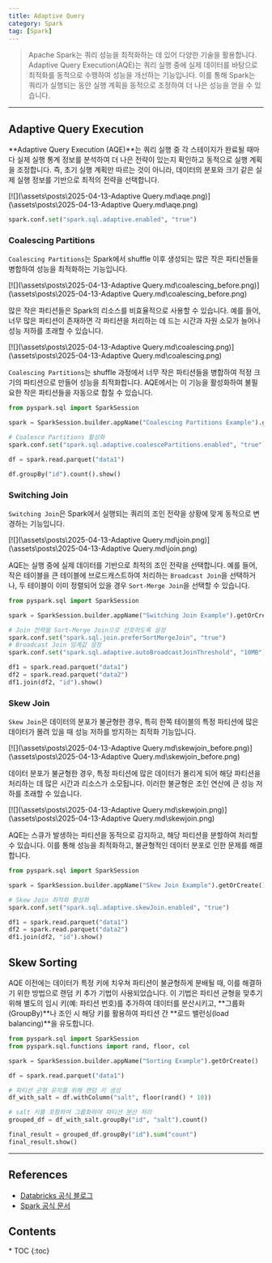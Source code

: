 ```yaml
---
title: Adaptive Query
category: Spark
tag: [Spark]
---
```


> Apache Spark는 쿼리 성능을 최적화하는 데 있어 다양한 기술을 활용합니다. Adaptive Query Execution(AQE)는 쿼리 실행 중에 실제 데이터를 바탕으로 최적화를 동적으로 수행하여 성능을 개선하는 기능입니다. 이를 통해 Spark는 쿼리가 실행되는 동안 실행 계획을 동적으로 조정하여 더 나은 성능을 얻을 수 있습니다.

---

## Adaptive Query Execution

**Adaptive Query Execution (AQE)**는 쿼리 실행 중 각 스테이지가 완료될 때마다 실제 실행 통계 정보를 분석하여 더 나은 전략이 있는지 확인하고 동적으로 실행 계획을 조정합니다. 즉, 초기 실행 계획만 따르는 것이 아니라, 데이터의 분포와 크기 같은 실제 실행 정보를 기반으로 최적의 전략을 선택합니다.

[![](\assets\posts\2025-04-13-Adaptive Query.md\aqe.png)](\assets\posts\2025-04-13-Adaptive Query.md\aqe.png)

```python
spark.conf.set("spark.sql.adaptive.enabled", "true")
```

### Coalescing Partitions

`Coalescing Partitions`는 Spark에서 shuffle 이후 생성되는 많은 작은 파티션들을 병합하여 성능을 최적화하는 기능입니다.

[![](\assets\posts\2025-04-13-Adaptive Query.md\coalescing_before.png)](\assets\posts\2025-04-13-Adaptive Query.md\coalescing_before.png)

많은 작은 파티션들은 Spark의 리소스를 비효율적으로 사용할 수 있습니다. 예를 들어, 너무 많은 파티션이 존재하면 각 파티션을 처리하는 데 드는 시간과 자원 소모가 늘어나 성능 저하를 초래할 수 있습니다.

[![](\assets\posts\2025-04-13-Adaptive Query.md\coalescing.png)](\assets\posts\2025-04-13-Adaptive Query.md\coalescing.png)

`Coalescing Partitions`는 shuffle 과정에서 너무 작은 파티션들을 병합하여 적정 크기의 파티션으로 만들어 성능을 최적화합니다. AQE에서는 이 기능을 활성화하여 불필요한 작은 파티션들을 자동으로 합칠 수 있습니다.

```python
from pyspark.sql import SparkSession

spark = SparkSession.builder.appName("Coalescing Partitions Example").getOrCreate()

# Coalesce Partitions 활성화
spark.conf.set("spark.sql.adaptive.coalescePartitions.enabled", "true")

df = spark.read.parquet("data1")

df.groupBy("id").count().show()
```

### Switching Join

`Switching Join`은 Spark에서 실행되는 쿼리의 조인 전략을 상황에 맞게 동적으로 변경하는 기능입니다.

[![](\assets\posts\2025-04-13-Adaptive Query.md\join.png)](\assets\posts\2025-04-13-Adaptive Query.md\join.png)

AQE는 실행 중에 실제 데이터를 기반으로 최적의 조인 전략을 선택합니다. 예를 들어, 작은 테이블을 큰 테이블에 브로드캐스트하여 처리하는 `Broadcast Join`을 선택하거나, 두 테이블이 이미 정렬되어 있을 경우 `Sort-Merge Join`을 선택할 수 있습니다.

```python
from pyspark.sql import SparkSession

spark = SparkSession.builder.appName("Switching Join Example").getOrCreate()

# Join 전략을 Sort-Merge Join으로 선호하도록 설정
spark.conf.set("spark.sql.join.preferSortMergeJoin", "true")
# Broadcast Join 임계값 설정
spark.conf.set("spark.sql.adaptive.autoBroadcastJoinThreshold", "10MB")

df1 = spark.read.parquet("data1")
df2 = spark.read.parquet("data2")
df1.join(df2, "id").show()
```

### Skew Join

`Skew Join`은 데이터의 분포가 불균형한 경우, 특히 한쪽 테이블의 특정 파티션에 많은 데이터가 몰려 있을 때 성능 저하를 방지하는 최적화 기능입니다.

[![](\assets\posts\2025-04-13-Adaptive Query.md\skewjoin_before.png)](\assets\posts\2025-04-13-Adaptive Query.md\skewjoin_before.png)

데이터 분포가 불균형한 경우, 특정 파티션에 많은 데이터가 몰리게 되어 해당 파티션을 처리하는 데 많은 시간과 리소스가 소모됩니다. 이러한 불균형은 조인 연산에 큰 성능 저하를 초래할 수 있습니다.

[![](\assets\posts\2025-04-13-Adaptive Query.md\skewjoin.png)](\assets\posts\2025-04-13-Adaptive Query.md\skewjoin.png)

AQE는 스큐가 발생하는 파티션을 동적으로 감지하고, 해당 파티션을 분할하여 처리할 수 있습니다. 이를 통해 성능을 최적화하고, 불균형적인 데이터 분포로 인한 문제를 해결합니다.

```python
from pyspark.sql import SparkSession

spark = SparkSession.builder.appName("Skew Join Example").getOrCreate()

# Skew Join 최적화 활성화
spark.conf.set("spark.sql.adaptive.skewJoin.enabled", "true")

df1 = spark.read.parquet("data1")
df2 = spark.read.parquet("data2")
df1.join(df2, "id").show()
```

## Skew Sorting

AQE 이전에는 데이터가 특정 키에 치우쳐 파티션이 불균형하게 분배될 때, 이를 해결하기 위한 방법으로 랜덤 키 추가 기법이 사용되었습니다. 이 기법은 파티션 균형을 맞추기 위해 별도의 임시 키(예: 파티션 번호)를 추가하여 데이터를 분산시키고, **그룹화(GroupBy)**나 조인 시 해당 키를 활용하여 파티션 간 **로드 밸런싱(load balancing)**을 유도합니다.

```python
from pyspark.sql import SparkSession
from pyspark.sql.functions import rand, floor, col

spark = SparkSession.builder.appName("Sorting Example").getOrCreate()

df = spark.read.parquet("data1")

# 파티션 균형 유지를 위해 랜덤 키 생성
df_with_salt = df.withColumn("salt", floor(rand() * 10))

# salt 키를 포함하여 그룹화하여 파티션 분산 처리
grouped_df = df_with_salt.groupBy("id", "salt").count()

final_result = grouped_df.groupBy("id").sum("count")
final_result.show()
```

---

## References

- [Databricks 공식 블로그](https://www.databricks.com/blog)
- [Spark 공식 문서](https://spark.apache.org/docs/latest/)

<nav class="post-toc" markdown="1">
  <h2>Contents</h2>
* TOC
{:toc}
</nav>

